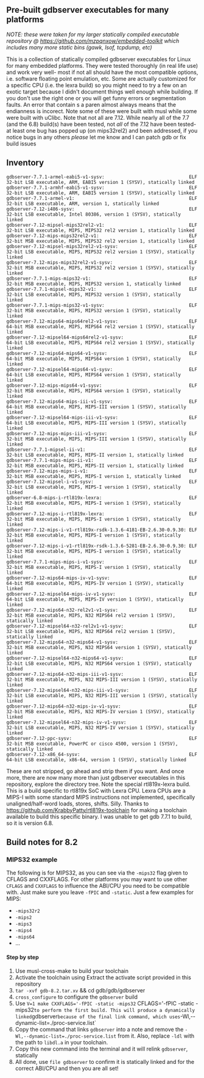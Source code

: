 ## Pre-built gdbserver executables for many platforms

*NOTE: these were taken for my larger statically compiled executable repository @ https://github.com/mzpqnxow/embedded-toolkit which includes many more static bins (gawk, lsof, tcpdump, etc)*

This is a collection of statically compiled gdbserver executables for Linux for many embedded platforms. They were tested thoroughly (in real life use)  and work very well- most if not all should have the most compatible options, i.e. software floating point emulation, etc. Some are actually customized for a specific CPU (i.e. the lexra build) so you might need to try a few on an exotic target because I didn't document things well enough while building. If you don't use the right one or you will get funny errors or segmentation faults. An error that contain s a paren almost always means that the endianness is incorect. Note some of these were built with musl while some were built with uClibc. Note that not all are 7.12. While nearly all of the 7.7 (and the 6.8) build(s) have been tested, not *all* of the 7.12 have been tested- at least one bug has popped up (on mips32rel2) and been addressed, if you notice bugs in any others *please* let me know and I can patch gdb or fix build issues

## Inventory

```
gdbserver-7.7.1-armel-eabi5-v1-sysv:                               ELF 32-bit LSB executable, ARM, EABI5 version 1 (SYSV), statically linked
gdbserver-7.7.1-armhf-eabi5-v1-sysv:                               ELF 32-bit LSB executable, ARM, EABI5 version 1 (SYSV), statically linked
gdbserver-7.7.1-armel-v1:                                          ELF 32-bit LSB executable, ARM, version 1, statically linked
gdbserver-7.12-i486-sysv:                                          ELF 32-bit LSB executable, Intel 80386, version 1 (SYSV), statically linked
gdbserver-7.12-mipsel-mips32rel2-v1:                               ELF 32-bit LSB executable, MIPS, MIPS32 rel2 version 1, statically linked
gdbserver-7.12-mips-mips32rel2-v1:                                 ELF 32-bit MSB executable, MIPS, MIPS32 rel2 version 1, statically linked
gdbserver-7.12-mipsel-mips32rel2-v1-sysv:                          ELF 32-bit LSB executable, MIPS, MIPS32 rel2 version 1 (SYSV), statically linked
gdbserver-7.12-mips-mips32rel2-v1-sysv:                            ELF 32-bit MSB executable, MIPS, MIPS32 rel2 version 1 (SYSV), statically linked
gdbserver-7.7.1-mips-mips32-v1:                                    ELF 32-bit MSB executable, MIPS, MIPS32 version 1, statically linked
gdbserver-7.7.1-mipsel-mips32-v1:                                  ELF 32-bit LSB executable, MIPS, MIPS32 version 1 (SYSV), statically linked
gdbserver-7.7.1-mips-mips32-v1-sysv:                               ELF 32-bit MSB executable, MIPS, MIPS32 version 1 (SYSV), statically linked
gdbserver-7.12-mips64-mips64rel2-v1-sysv:                          ELF 64-bit MSB executable, MIPS, MIPS64 rel2 version 1 (SYSV), statically linked
gdbserver-7.12-mipsel64-mips64rel2-v1-sysv:                        ELF 64-bit LSB executable, MIPS, MIPS64 rel2 version 1 (SYSV), statically linked
gdbserver-7.12-mips64-mips64-v1-sysv:                              ELF 64-bit MSB executable, MIPS, MIPS64 version 1 (SYSV), statically linked
gdbserver-7.12-mipsel64-mips64-v1-sysv:                            ELF 64-bit LSB executable, MIPS, MIPS64 version 1 (SYSV), statically linked
gdbserver-7.12-mips-mips64-v1-sysv:                                ELF 32-bit MSB executable, MIPS, MIPS64 version 1 (SYSV), statically linked
gdbserver-7.12-mips64-mips-iii-v1-sysv:                            ELF 64-bit MSB executable, MIPS, MIPS-III version 1 (SYSV), statically linked
gdbserver-7.12-mipsel64-mips-iii-v1-sysv:                          ELF 64-bit LSB executable, MIPS, MIPS-III version 1 (SYSV), statically linked
gdbserver-7.12-mips-mips-iii-v1-sysv:                              ELF 32-bit MSB executable, MIPS, MIPS-III version 1 (SYSV), statically linked
gdbserver-7.7.1-mipsel-ii-v1:                                      ELF 32-bit LSB executable, MIPS, MIPS-II version 1, statically linked
gdbserver-7.7.1-mips-mips-ii-v1:                                   ELF 32-bit MSB executable, MIPS, MIPS-II version 1, statically linked
gdbserver-7.12-mips-mips-i-v1:                                     ELF 32-bit MSB executable, MIPS, MIPS-I version 1, statically linked
gdbserver-7.12-mipsel-i-v1-sysv:                                   ELF 32-bit LSB executable, MIPS, MIPS-I version 1 (SYSV), statically linked
gdbserver-6.8-mips-i-rtl819x-lexra:                                ELF 32-bit MSB executable, MIPS, MIPS-I version 1 (SYSV), statically linked
gdbserver-7.12-mips-i-rtl819x-lexra:                               ELF 32-bit MSB executable, MIPS, MIPS-I version 1 (SYSV), statically linked
gdbserver-7.12-mips-i-v1-rtl819x-rsdk-1.3.6-4181-EB-2.6.30-0.9.30: ELF 32-bit MSB executable, MIPS, MIPS-I version 1 (SYSV), statically linked
gdbserver-7.12-mips-i-v1-rtl819x-rsdk-1.3.6-5281-EB-2.6.30-0.9.30: ELF 32-bit MSB executable, MIPS, MIPS-I version 1 (SYSV), statically linked
gdbserver-7.7.1-mips-mips-i-v1-sysv:                               ELF 32-bit MSB executable, MIPS, MIPS-I version 1 (SYSV), statically linked
gdbserver-7.12-mips64-mips-iv-v1-sysv:                             ELF 64-bit MSB executable, MIPS, MIPS-IV version 1 (SYSV), statically linked
gdbserver-7.12-mipsel64-mips-iv-v1-sysv:                           ELF 64-bit LSB executable, MIPS, MIPS-IV version 1 (SYSV), statically linked
gdbserver-7.12-mips64-n32-rel2v1-v1-sysv:                          ELF 32-bit MSB executable, MIPS, N32 MIPS64 rel2 version 1 (SYSV), statically linked
gdbserver-7.12-mipsel64-n32-rel2v1-v1-sysv:                        ELF 32-bit LSB executable, MIPS, N32 MIPS64 rel2 version 1 (SYSV), statically linked
gdbserver-7.12-mips64-n32-mips64-v1-sysv:                          ELF 32-bit MSB executable, MIPS, N32 MIPS64 version 1 (SYSV), statically linked
gdbserver-7.12-mipsel64-n32-mips64-v1-sysv:                        ELF 32-bit LSB executable, MIPS, N32 MIPS64 version 1 (SYSV), statically linked
gdbserver-7.12-mips64-n32-mips-iii-v1-sysv:                        ELF 32-bit MSB executable, MIPS, N32 MIPS-III version 1 (SYSV), statically linked
gdbserver-7.12-mipsel64-n32-mips-iii-v1-sysv:                      ELF 32-bit LSB executable, MIPS, N32 MIPS-III version 1 (SYSV), statically linked
gdbserver-7.12-mips64-n32-mips-iv-v1-sysv:                         ELF 32-bit MSB executable, MIPS, N32 MIPS-IV version 1 (SYSV), statically linked
gdbserver-7.12-mipsel64-n32-mips-iv-v1-sysv:                       ELF 32-bit LSB executable, MIPS, N32 MIPS-IV version 1 (SYSV), statically linked
gdbserver-7.12-ppc-sysv:                                           ELF 32-bit MSB executable, PowerPC or cisco 4500, version 1 (SYSV), statically linked
gdbserver-7.12-x86_64-sysv:                                        ELF 64-bit LSB executable, x86-64, version 1 (SYSV), statically linked
```

These are not stripped, go ahead and strip them if you want. And once more, there are now many more than just gdbserver executables in this repository, explore the directory tree. Note the special rtl819x-lexra build. This is a build specific to rtl819x SoC with Lexra CPU. Lexra CPUs are a MIPS-I with some standard MIPS instructions not implemented, specifically unaligned/half-word loads, stores, shifts. Silly. Thanks to https://github.com/KrabbyPatty/rtl819x-toolchain for making a toolchain available to build this specific binary. I was unable to get gdb 7.7.1 to build, so it is version 6.8.

## Build notes for 8.2

### MIPS32 example

The following is for MIPS32, as you can see via the `-mips32` flag given to CFLAGS and CXXFLAGS. For other platforms you may want to use other `CFLAGS` and `CXXFLAGS` to influence the ABI/CPU you need to be compatible with. Just make sure you leave `-fPIC` and `-static`. Just a few examples for MIPS:

* `-mips32r2`
* `-mips2`
* `-mips3`
* `-mips4`
* `-mips64`
* ...

#### Step by step

1. Use musl-cross-make to build your toolchain
2. Activate the toolchain using Extract the activate script provided in this repository
3. `tar -xvf gdb-8.2.tar.xv` && cd gdb/gdb/gdbserver
4. `cross_configure` to configure the `gdbserver` build
5. Use `V=1 make CXXFLAGS='-fPIC -static -mips32` CFLAGS='-fPIC -static -mips32` to perform the first build. This will produce a dynamically linked `gdbserver` because of the final link command, which uses `-Wl,--dynamic-list=./proc-service.list`
6. Copy the command that links `gdbserver` into a note and remove the `-Wl,--dynamic-list=./proc-service.list` from it. Also, replace `-ldl` with the path to `libdl.a` in your toolchain. 
7. Copy this new command into the terminal and it will relink `gdbserver`, statically
8. All done, use `file gdbserver` to confirm it is statically linked and for the correct ABI/CPU and then you are all set!
